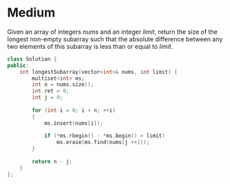 # Medium

Given an array of integers $nums$ and an integer $limit$, return the size of the longest non-empty subarray such that the absolute difference between any two elements of this subarray is less than or equal to $limit$.

```cpp
class Solution {
public:
    int longestSubarray(vector<int>& nums, int limit) {
        multiset<int> ms;
        int n = nums.size();
        int ret = 0;
        int j = 0;
        
        for (int i = 0; i < n; ++i)
        {
            ms.insert(nums[i]);
            
            if (*ms.rbegin() - *ms.begin() > limit)
                ms.erase(ms.find(nums[j ++]));
        }
        
        return n - j;
    }
};
```
